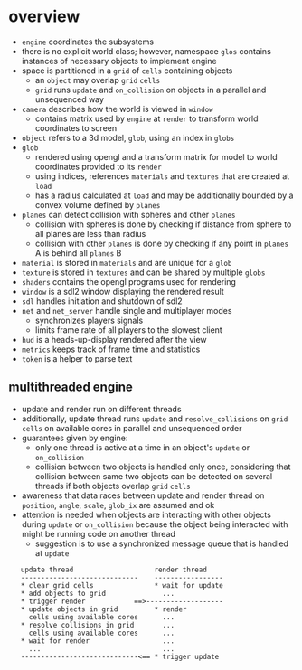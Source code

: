 # overview
* `engine` coordinates the subsystems
* there is no explicit world class; however, namespace `glos` contains instances of necessary objects to implement engine
* space is partitioned in a `grid` of `cells` containing objects
  - an `object` may overlap `grid` `cells`
  - `grid` runs `update` and `on_collision` on objects in a parallel and unsequenced way
* `camera` describes how the world is viewed in `window`
  - contains matrix used by `engine` at `render` to transform world coordinates to screen
* `object` refers to a 3d model, `glob`, using an index in `globs`
* `glob`
  - rendered using opengl and a transform matrix for model to world coordinates provided to its `render`
  - using indices, references `materials` and `textures` that are created at `load`
  - has a radius calculated at `load` and may be additionally bounded by a convex volume defined by `planes`
* `planes` can detect collision with spheres and other `planes`
  - collision with spheres is done by checking if distance from sphere to all planes are less than radius 
  - collision with other `planes` is done by checking if any point in `planes` A is behind all `planes` B
* `material` is stored in `materials` and are unique for a `glob`
* `texture` is stored in `textures` and can be shared by multiple `globs`
* `shaders` contains the opengl programs used for rendering
* `window` is a sdl2 window displaying the rendered result
* `sdl` handles initiation and shutdown of sdl2
* `net` and `net_server` handle single and multiplayer modes
  - synchronizes players signals
  - limits frame rate of all players to the slowest client
* `hud` is a heads-up-display rendered after the view
* `metrics` keeps track of frame time and statistics
* `token` is a helper to parse text

## multithreaded engine
* update and render run on different threads
* additionally, update thread runs `update` and `resolve_collisions` on `grid` `cells` on available cores in parallel and unsequenced order
* guarantees given by engine:
  - only one thread is active at a time in an object's `update` or `on_collision`
  - collision between two objects is handled only once, considering that collision between same two objects can be detected on several threads if both objects overlap `grid` `cells`
* awareness that data races between update and render thread on `position`, `angle`, `scale`, `glob_ix` are assumed and ok
* attention is needed when objects are interacting with other objects during `update` or `on_collision` because the object being interacted with might be running code on another thread
  - suggestion is to use a synchronized message queue that is handled at `update`

```
   update thread                    render thread
   -----------------------------    -----------------
   * clear grid cells               * wait for update
   * add objects to grid              ...
   * trigger render            ==>-------------------
   * update objects in grid         * render
     cells using available cores      ...
   * resolve collisions in grid       ...
     cells using available cores      ...
   * wait for render                  ...
     ...                              ...                              
   -----------------------------<== * trigger update
```
